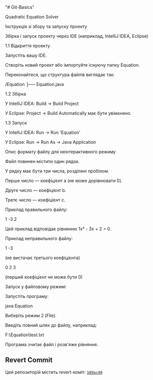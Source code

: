 "# Git-Basics" 

Quadratic Equation Solver 

Інструкція зі збору та запуску проекту

Збірка і запуск проекту через IDE (наприклад, IntelliJ IDEA, Eclipse)

1.1 Відкриття проекту

Запустіть вашу IDE.

Створіть новий проект або імпортуйте існуючу папку Equation.

Переконайтеся, що структура файлів виглядає так:

/Equation
  ├── Equation.java

1.2 Збірка

У IntelliJ IDEA: Build -> Build Project

У Eclipse: Project -> Build Automatically має бути увімкнено.

1.3 Запуск

У IntelliJ IDEA: Run -> Run 'Equation'

У Eclipse: Run -> Run As -> Java Application




Опис формату файлу для неінтерактивного режиму

Файл повинен містити один рядок.

У рядку має бути три числа, розділені пробілом.

Перше число — коефіцієнт a (не може дорівнювати 0).

Друге число — коефіцієнт b.

Третє число — коефіцієнт c.

Приклад правильного файлу:

1 -3 2

Цей приклад відповідає рівнянню 1x² - 3x + 2 = 0.

Приклад неправильного файлу:

1 -3

(не вистачає третього коефіцієнта)

0 2 3

(перший коефіцієнт не може бути 0)

Запуск у файловому режимі

Запустіть програму:

java Equation

Виберіть режим 2 (File).

Введіть повний шлях до файлу, наприклад:

F:\Equation\test.txt

Програма зчитає файл і розв'яже рівняння.

## Revert Commit 
Цей репозиторій містить revert-коміт: [`109ac49`](https://github.com/ferer00/Git-Basics/commit/109ac495f0eb0a0f6200e9b7fcdcb138e9c9b629)
